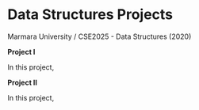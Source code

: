 # Data Structures Projects

Marmara University / CSE2025 - Data Structures (2020)

<b>Project I</b>
<p>In this project, </p>

<b>Project II</b>
<p>In this project, </p>
